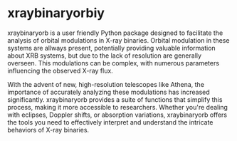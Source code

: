 # xraybinaryorbiy

xraybinaryorb is a user friendly Python package designed to facilitate the analysis of orbital modulations in X-ray binaries. Orbital modulation in these systems are allways present, potentially providing valuable information about XRB systems, but due to the lack of resolution are generally overseen. This modulations can be complex, with numerous parameters influencing the observed X-ray flux. 

With the advent of new, high-resolution telescopes like Athena, the importance of accurately analyzing these modulations has increased significantly. xraybinaryorb provides a suite of functions that simplify this process, making it more accessible to researchers. Whether you're dealing with eclipses, Doppler shifts, or absorption variations, xraybinaryorb offers the tools you need to effectively interpret and understand the intricate behaviors of X-ray binaries.

